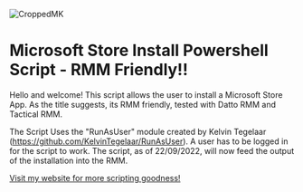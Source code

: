 ![CroppedMK](https://user-images.githubusercontent.com/16869300/191701451-5550afce-b19f-4f8c-9e28-90777dd441e1.png)

# Microsoft Store Install Powershell Script - RMM Friendly!!

Hello and welcome!
This script allows the user to install a Microsoft Store App. As the title suggests, its RMM friendly, tested with Datto RMM and Tactical RMM.

The Script Uses the "RunAsUser" module created by Kelvin Tegelaar (https://github.com/KelvinTegelaar/RunAsUser). A user has to be logged in for the script to work. The script, as of 22/09/2022, will now feed the output of the installation into the RMM.

[Visit my website for more scripting goodness!](https://www.mearkats.co.uk)
